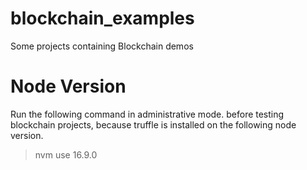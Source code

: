 # blockchain_examples
Some projects containing Blockchain demos

# Node Version
Run the following command in administrative mode. before testing blockchain projects, because truffle is installed on the following node version.
> nvm use 16.9.0
